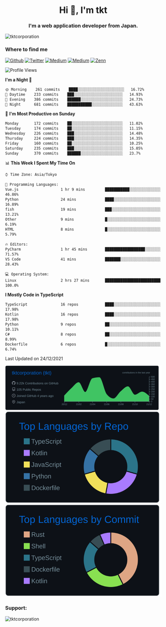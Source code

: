 <h1 align="center">Hi 👋, I'm tkt</h1>
<h3 align="center">I'm a web application developer from Japan.</h3>

<p align="left"> <img src="https://komarev.com/ghpvc/?username=tktcorporation&label=Profile%20views&color=0e75b6&style=flat" alt="tktcorporation" /> </p>

<h3>Where to find me</h3>
<p>
<a href="https://github.com/tktcorporation" target="_blank"><img alt="Github" src="https://img.shields.io/badge/GitHub-%2312100E.svg?&style=for-the-badge&logo=Github&logoColor=white" /></a>
<a href="https://twitter.com/tktcorporation" target="_blank"><img alt="Twitter" src="https://img.shields.io/badge/twitter-%231DA1F2.svg?&style=for-the-badge&logo=twitter&logoColor=white" /></a>
<a href="https://www.linkedin.com/in/tktcorporation" target="_blank"><img alt="Medium" src="https://img.shields.io/badge/linkdin-0a66c2.svg?&style=for-the-badge&logo=linkedin&logoColor=white" /></a>
<a href="https://qiita.com/tktcorporation" target="_blank"><img alt="Medium" src="https://img.shields.io/badge/qiita-55C500.svg?&style=for-the-badge&logo=qiita&logoColor=white" /></a>
<a href="https://zenn.dev/tktcorporation" target="_blank"><img alt="Zenn" src="https://img.shields.io/badge/Zenn-3EA8FF.svg?&style=for-the-badge&logo=Zenn&logoColor=white" /></a>
</p>
  
<!--START_SECTION:waka-->
![Profile Views](http://img.shields.io/badge/Profile%20Views-13-blue)

**I'm a Night 🦉** 

```text
🌞 Morning    261 commits    ████░░░░░░░░░░░░░░░░░░░░░   16.72% 
🌆 Daytime    233 commits    ███░░░░░░░░░░░░░░░░░░░░░░   14.93% 
🌃 Evening    386 commits    ██████░░░░░░░░░░░░░░░░░░░   24.73% 
🌙 Night      681 commits    ███████████░░░░░░░░░░░░░░   43.63%

```
📅 **I'm Most Productive on Sunday** 

```text
Monday       172 commits    ██░░░░░░░░░░░░░░░░░░░░░░░   11.02% 
Tuesday      174 commits    ██░░░░░░░░░░░░░░░░░░░░░░░   11.15% 
Wednesday    226 commits    ███░░░░░░░░░░░░░░░░░░░░░░   14.48% 
Thursday     224 commits    ███░░░░░░░░░░░░░░░░░░░░░░   14.35% 
Friday       160 commits    ██░░░░░░░░░░░░░░░░░░░░░░░   10.25% 
Saturday     235 commits    ███░░░░░░░░░░░░░░░░░░░░░░   15.05% 
Sunday       370 commits    ██████░░░░░░░░░░░░░░░░░░░   23.7%

```


📊 **This Week I Spent My Time On** 

```text
⌚︎ Time Zone: Asia/Tokyo

💬 Programming Languages: 
Vue.js                   1 hr 9 mins         ███████████░░░░░░░░░░░░░░   46.86% 
Python                   24 mins             ████░░░░░░░░░░░░░░░░░░░░░   16.89% 
fish                     19 mins             ███░░░░░░░░░░░░░░░░░░░░░░   13.21% 
Other                    9 mins              █░░░░░░░░░░░░░░░░░░░░░░░░   6.19% 
HTML                     8 mins              █░░░░░░░░░░░░░░░░░░░░░░░░   5.79%

🔥 Editors: 
PyCharm                  1 hr 45 mins        ██████████████████░░░░░░░   71.57% 
VS Code                  41 mins             ███████░░░░░░░░░░░░░░░░░░   28.43%

💻 Operating System: 
Linux                    2 hrs 27 mins       █████████████████████████   100.0%

```

**I Mostly Code in TypeScript** 

```text
TypeScript               16 repos            ████░░░░░░░░░░░░░░░░░░░░░   17.98% 
Kotlin                   16 repos            ████░░░░░░░░░░░░░░░░░░░░░   17.98% 
Python                   9 repos             ██░░░░░░░░░░░░░░░░░░░░░░░   10.11% 
C#                       8 repos             ██░░░░░░░░░░░░░░░░░░░░░░░   8.99% 
Dockerfile               6 repos             █░░░░░░░░░░░░░░░░░░░░░░░░   6.74%

```



 Last Updated on 24/12/2021
<!--END_SECTION:waka-->

[![](https://raw.githubusercontent.com/tktcorporation/tktcorporation/master/profile-summary-card-output/github_dark/0-profile-details.svg)](https://github.com/vn7n24fzkq/github-profile-summary-cards)
[![](https://raw.githubusercontent.com/tktcorporation/tktcorporation/master/profile-summary-card-output/github_dark/1-repos-per-language.svg)](https://github.com/vn7n24fzkq/github-profile-summary-cards) [![](https://raw.githubusercontent.com/tktcorporation/tktcorporation/master/profile-summary-card-output/github_dark/2-most-commit-language.svg)](https://github.com/vn7n24fzkq/github-profile-summary-cards)

<h3 align="left">Support:</h3>
<p><a href="https://www.buymeacoffee.com/tktcorporation"> <img align="left" src="https://cdn.buymeacoffee.com/buttons/v2/default-yellow.png" height="50" width="210" alt="tktcorporation" /></a></p><br><br>

